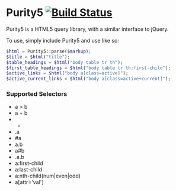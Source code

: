 Purity5 [![Build Status](https://travis-ci.org/SkylarKelty/Purity5.png?branch=master)](https://travis-ci.org/SkylarKelty/Purity5)
=======

Purity5 is a HTML5 query library, with a similar interface to jQuery.

To use, simply include Purity5 and use like so:
```php
$html = Purity5::parse($markup);
$title = $html("title");
$table_headings = $html("body table tr th");
$first_table_headings = $html("body table tr th:first-child");
$active_links = $html("body a[class=active]");
$active_current_links = $html("body a[class=active+current]");
```

### Supported Selectors
* a > b
* a + b
* *
* .a
* #a
* a.b
* a#b
* .a.b
* a:first-child
* a:last-child
* a:nth-child(num|even|odd)
* a[attr='val']